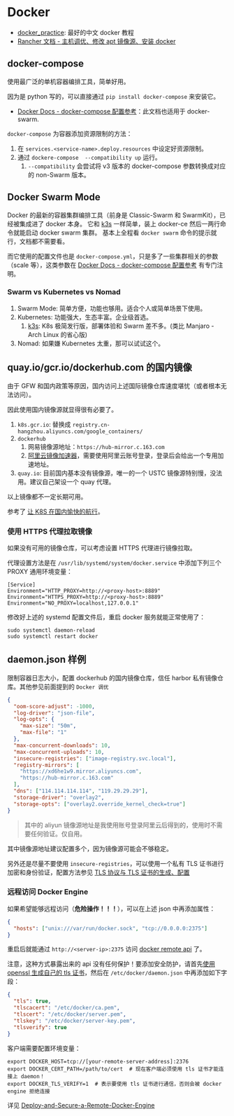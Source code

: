 # Docker

- [docker_practice](https://github.com/yeasy/docker_practice): 最好的中文 docker 教程
- [Rancher 文档 - 主机调优、修改 apt 镜像源、安装 docker](https://docs.rancher.cn/)

## docker-compose

使用最广泛的单机容器编排工具，简单好用。

因为是 python 写的，可以直接通过 `pip install docker-compose` 来安装它。

- [Docker Docs - docker-compose 配置参考](https://docs.docker.com/compose/compose-file/)：此文档也适用于 docker-swarm.

`docker-compose` 为容器添加资源限制的方法：

1. 在 `services.<service-name>.deploy.resources` 中设定好资源限制。
2. 通过 `dockere-compose  --compatibility up` 运行。
   1. `--compatibility` 会尝试将 v3 版本的 docker-compose 参数转换成对应的 non-Swarm 版本。

## Docker Swarm Mode

Docker 的最新的容器集群编排工具（前身是 Classic-Swarm 和 SwarmKit），已经被集成进了 docker 本身。
它和 [k3s](https://github.com/rancher/k3s) 一样简单，装上 docker-ce 然后一两行命令就能启动 docker swarm 集群。
基本上全程看 `docker swarm` 命令的提示就行，文档都不需要看。

而它使用的配置文件也是 `docker-compose.yml`，只是多了一些集群相关的参数（scale 等），这类参数在 [Docker Docs - docker-compose 配置参考](https://docs.docker.com/compose/compose-file/) 有专门注明。


### Swarm vs Kubernetes vs Nomad

1. Swarm Mode: 简单方便，功能也够用。适合个人或简单场景下使用。
1. Kubernetes: 功能强大，生态丰富。企业级首选。
   1. [k3s](https://github.com/rancher/k3s): K8s 极简发行版，部署体验和 Swarm 差不多。(类比 Manjaro - Arch Linux 的省心版)
2. Nomad: 如果嫌 Kubernetes 太重，那可以试试这个。

## quay.io/gcr.io/dockerhub.com 的国内镜像

由于 GFW 和国内政策等原因，国内访问上述国际镜像仓库速度堪忧（或者根本无法访问）。

因此使用国内镜像源就显得很有必要了。

1. `k8s.gcr.io`: 替换成 `registry.cn-hangzhou.aliyuncs.com/google_containers/`
2. `dockerhub`
   1. 网易镜像源地址：`https://hub-mirror.c.163.com`
   2. [阿里云镜像加速器](https://cr.console.aliyun.com/cn-shenzhen/instances/mirrors)，需要使用阿里云账号登录，登录后会给出一个专用加速地址。
3. `quay.io`: 目前国内基本没有镜像源，唯一的一个 USTC 镜像源特别慢，没法用。建议自己架设一个 quay 代理。

以上镜像都不一定长期可用。

参考了 [让 K8S 在国内愉快的航行](https://www.cnblogs.com/ants/p/12663724.html?utm_source=tuicool&utm_medium=referral)。

### 使用 HTTPS 代理拉取镜像

如果没有可用的镜像仓库，可以考虑设置 HTTPS 代理进行镜像拉取。

代理设置方法是在 `/usr/lib/systemd/system/docker.service` 中添加下列三个 PROXY 通用环境变量：
```shell
[Service]
Environment="HTTP_PROXY=http://<proxy-host>:8889"
Environment="HTTPS_PROXY=http://<proxy-host>:8889"
Environment="NO_PROXY=localhost,127.0.0.1"
```

修改好上述的 systemd 配置文件后，重启 docker 服务就能正常使用了：

```shell
sudo systemctl daemon-reload
sudo systemctl restart docker
```


## daemon.json 样例

限制容器日志大小，配置 dockerhub 的国内镜像仓库，信任 harbor 私有镜像仓库。其他参见前面提到的 `Docker 调优`

```json
{
  "oom-score-adjust": -1000,
  "log-driver": "json-file",
  "log-opts": {
    "max-size": "50m",
    "max-file": "1"
  },
  "max-concurrent-downloads": 10,
  "max-concurrent-uploads": 10,
  "insecure-registries": ["image-registry.svc.local"],
  "registry-mirrors": [
    "https://xd6he1w9.mirror.aliyuncs.com",
    "https://hub-mirror.c.163.com"
  ],
  "dns": ["114.114.114.114", "119.29.29.29"],
  "storage-driver": "overlay2",
  "storage-opts": ["overlay2.override_kernel_check=true"]
}
```

> 其中的 aliyun 镜像源地址是我使用账号登录阿里云后得到的，使用时不需要任何验证。仅自用。

其中镜像源地址建议配置多个，因为镜像源可能会不够稳定。

另外还是尽量不要使用 `insecure-registries`，可以使用一个私有 TLS 证书进行加密和身份验证，配置方法参见 [TLS 协议与 TLS 证书的生成、配置](/network-security/TLS%20协议与%20TLS%20证书的生成、配置.md)

### 远程访问 Docker Engine

如果希望能够远程访问（**危险操作！！！**），可以在上述 json 中再添加属性：

```json
{
  "hosts": ["unix:///var/run/docker.sock", "tcp://0.0.0.0:2375"]
}
```

重启后就能通过 `http://<server-ip>:2375` 访问 [docker remote api](https://docs.docker.com/engine/api/latest/) 了。

注意，这种方式暴露出来的 api 没有任何保护！要添加安全防护，请首先[使用 openssl 生成自己的 tls 证书](https://docs.docker.com/engine/security/https/#create-a-ca-server-and-client-keys-with-openssl)，然后在 `/etc/docker/daemon.json` 中再添加如下字段：

```json
{
  "tls": true,
  "tlscacert": "/etc/docker/ca.pem",
  "tlscert": "/etc/docker/server.pem",
  "tlskey": "/etc/docker/server-key.pem",
  "tlsverify": true
}
```

客户端需要配置环境变量：

```shell
export DOCKER_HOST=tcp://[your-remote-server-address]:2376
export DOCKER_CERT_PATH=/path/to/cert  # 现在客户端必须使用 tls 证书才能连接上 daemon！
export DOCKER_TLS_VERIFY=1  # 表示要使用 tls 证书进行通信，否则会被 docker engine 拒绝连接
```

详见 [Deploy-and-Secure-a-Remote-Docker-Engine](https://github.com/IcaliaLabs/guides/wiki/Deploy-and-Secure-a-Remote-Docker-Engine)
